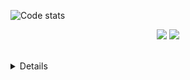 ![Code stats](https://codestats-readme.wegfan.cn/history-graph/zhangtianli?width=1000&height=200&timezone=08:00&history_days=30&max_languages=7&grid_color=ffffff&zeroline_color=ffffff&language_colors=[%22cdb4db%22,%22ffc8dd%22,%22ffafcc%22,%22bde0fe%22,%22a2d2ff%22,%22b9fbc0%22,%22fdffb6%22,%22f0e6ef%22,%22b5c99a%22])

<p align="center">
  <img src="https://img.shields.io/badge/dynamic/json?label=Code%3A%3AStats&query=%24.total_xp&url=https%3A%2F%2Fcodestats.net%2Fapi%2Fusers%2Fzhangtianli&style=flat-square&color=ffc8dd" />
  <img src="https://wakatime.com/badge/user/c6fe3c6a-b7b7-4579-838c-3597455bb62e.svg?style=flat-square" />
  <br>
  <br>
  <details>
    <p align="center">
      <img src="https://api.githubtrends.io/user/svg/ZTL-UwU/langs?time_range=one_year&include_private=True&loc_metric=changed&theme=classic" />
      <img src="https://api.githubtrends.io/user/svg/ZTL-UwU/repos?time_range=one_year&include_private=True&loc_metric=changed&theme=classic" />
      <br>
      <img src="https://github-readme-stats.vercel.app/api/wakatime?username=ZTLUwU&layout=compact&langs_count=16" />
    </p>
  </details>
</p>
